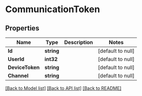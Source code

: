 # CommunicationToken

## Properties
Name | Type | Description | Notes
------------ | ------------- | ------------- | -------------
**Id** | **string** |  | [default to null]
**UserId** | **int32** |  | [default to null]
**DeviceToken** | **string** |  | [default to null]
**Channel** | **string** |  | [default to null]

[[Back to Model list]](../README.md#documentation-for-models) [[Back to API list]](../README.md#documentation-for-api-endpoints) [[Back to README]](../README.md)


